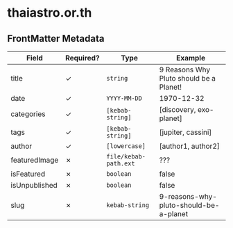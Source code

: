 # thaiastro.or.th

## FrontMatter Metadata

| Field         | Required? | Type                  | Example                                 |
| ------------- | --------- | --------------------- | --------------------------------------- |
| title         | ✓         | `string`              | 9 Reasons Why Pluto should be a Planet! |
| date          | ✓         | `YYYY-MM-DD`          | 1970-12-32                              |
| categories    | ✓         | `[kebab-string]`      | [discovery, exo-planet]                 |
| tags          | ✓         | `[kebab-string]`      | [jupiter, cassini]                      |
| author        | ✓         | `[lowercase]`         | [author1, author2]                      |
| featuredImage | ✗         | `file/kebab-path.ext` | ???                                     |
| isFeatured    | ✗         | `boolean`             | false                                   |
| isUnpublished | ✗         | `boolean`             | false                                   |
| slug          | ✗         | `kebab-string`        | 9-reasons-why-pluto-should-be-a-planet  |
